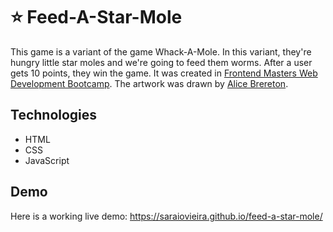 # ⭐ Feed-A-Star-Mole

This game is a variant of the game Whack-A-Mole. In this variant, they're hungry little star moles and we're going to feed them worms. After a user gets 10 points, they win the game.
It was created in <a href="https://frontendmasters.com/bootcamp/">Frontend Masters Web Development Bootcamp</a>. The  artwork was drawn by <a href="https://www.pickledalice.com/"> Alice Brereton</a>.

## Technologies
- HTML
- CSS
- JavaScript

## Demo
Here is a working live demo: https://saraiovieira.github.io/feed-a-star-mole/
